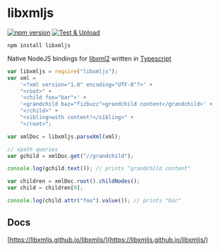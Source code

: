 # libxmljs

[![npm version](https://badge.fury.io/js/libxmljs.svg)](https://badge.fury.io/js/libxmljs)
[![Test & Upload](https://github.com/libxmljs/libxmljs/actions/workflows/test-deploy.yml/badge.svg)](https://github.com/libxmljs/libxmljs/actions/workflows/test-deploy.yml)

`npm install libxmljs`

Native NodeJS bindings for [libxml2](https://en.wikipedia.org/wiki/Libxml2) written in [Typescript](https://www.typescriptlang.org/)

```javascript
var libxmljs = require("libxmljs");
var xml =
    '<?xml version="1.0" encoding="UTF-8"?>' +
    "<root>" +
    '<child foo="bar">' +
    '<grandchild baz="fizbuzz">grandchild content</grandchild>' +
    "</child>" +
    "<sibling>with content!</sibling>" +
    "</root>";

var xmlDoc = libxmljs.parseXml(xml);

// xpath queries
var gchild = xmlDoc.get("//grandchild");

console.log(gchild.text()); // prints "grandchild content"

var children = xmlDoc.root().childNodes();
var child = children[0];

console.log(child.attr("foo").value()); // prints "bar"
```

## Docs

[https://libxmljs.github.io/libxmljs/](https://libxmljs.github.io/libxmljs/)

